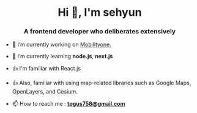 <h1 align="center">Hi 👋, I'm sehyun</h1>
<h3 align="center">A frontend developer who deliberates extensively</h3>

- 🔭 I’m currently working on [Mobilityone.](https://www.themobilityone.com/)

- 🌱 I’m currently learning **node.js**, **next.js**

- 👍 I'm familiar with React.js

- 👍 Also, familiar with using map-related libraries such as Google Maps, OpenLayers, and Cesium.

- 📫 How to reach me : **tpgus758@gmail.com**
